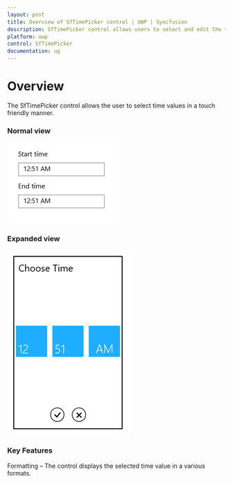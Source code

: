 ```yaml
---
layout: post
title: Overview of SfTimePicker control | UWP | Syncfusion
description: SfTimePicker control allows users to select and edit the time input. It includes features such as formatting and min and max times support.
platform: uwp
control: SfTimePicker
documentation: ug
---
```


# Overview

The SfTimePicker control allows the user to select time values in a touch friendly manner.

### Normal view



![TimePicker displayed the time](Overview_images/Overview_img1.png)



### Expanded view


![TimePicker displayed selector to pick time](Overview_images/Overview_img2.png)



### Key Features

Formatting – The control displays the selected time value in a various formats.

